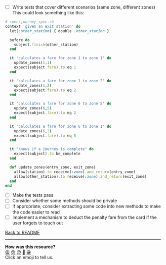 - [ ] Write tests that cover different scenarios (same zone, different zones)
This could look something like this:
```ruby
# spec/journey_spec.rb
context 'given an exit station' do
  let(:other_station) { double :other_station }

  before do
    subject.finish(other_station)
  end

  it 'calculates a fare for zone 1 to zone 1' do
    update_zones(1,1)
    expect(subject.fare).to eq 1
  end

  it 'calculates a fare for zone 1 to zone 2' do
    update_zones(1,2)
    expect(subject.fare).to eq 2
  end

  it 'calculates a fare for zone 6 to zone 5' do
    update_zones(6,5)
    expect(subject.fare).to eq 2
  end

  it 'calculates a fare for zone 6 to zone 1' do
    update_zones(6,2)
    expect(subject.fare).to eq 5
  end

  it "knows if a journey is complete" do
    expect(subject).to be_complete
  end

  def update_zones(entry_zone, exit_zone)
    allow(station).to receive(:zone).and_return(entry_zone)
    allow(other_station).to receive(:zone).and_return(exit_zone)
  end
end
```
- [ ] Make the tests pass
- [ ] Consider whether some methods should be private
- [ ] If appropriate, consider extracting some code into new methods to make the code easier to read
- [ ] Implement a mechanism to deduct the penalty fare from the card if the user forgets to touch out

[Back to README](../README.md)

<!-- BEGIN GENERATED SECTION DO NOT EDIT -->

---

**How was this resource?**  
[😫](https://airtable.com/shrUJ3t7KLMqVRFKR?prefill_Repository=course&prefill_File=oystercard/walkthroughs/16_fare_for_zones.md&prefill_Sentiment=😫) [😕](https://airtable.com/shrUJ3t7KLMqVRFKR?prefill_Repository=course&prefill_File=oystercard/walkthroughs/16_fare_for_zones.md&prefill_Sentiment=😕) [😐](https://airtable.com/shrUJ3t7KLMqVRFKR?prefill_Repository=course&prefill_File=oystercard/walkthroughs/16_fare_for_zones.md&prefill_Sentiment=😐) [🙂](https://airtable.com/shrUJ3t7KLMqVRFKR?prefill_Repository=course&prefill_File=oystercard/walkthroughs/16_fare_for_zones.md&prefill_Sentiment=🙂) [😀](https://airtable.com/shrUJ3t7KLMqVRFKR?prefill_Repository=course&prefill_File=oystercard/walkthroughs/16_fare_for_zones.md&prefill_Sentiment=😀)  
Click an emoji to tell us.

<!-- END GENERATED SECTION DO NOT EDIT -->
